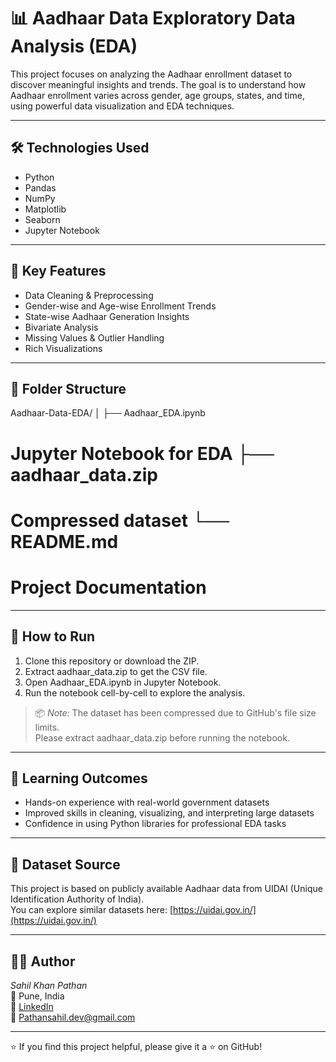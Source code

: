 # 📊 Aadhaar Data Exploratory Data Analysis (EDA)

This project focuses on analyzing the Aadhaar enrollment dataset to discover meaningful insights and trends. The goal is to understand how Aadhaar enrollment varies across gender, age groups, states, and time, using powerful data visualization and EDA techniques.

---

## 🛠 Technologies Used

- Python
- Pandas
- NumPy
- Matplotlib
- Seaborn
- Jupyter Notebook

---

## 📌 Key Features

- Data Cleaning & Preprocessing
- Gender-wise and Age-wise Enrollment Trends
- State-wise Aadhaar Generation Insights
- Bivariate Analysis
- Missing Values & Outlier Handling
- Rich Visualizations

---

## 📂 Folder Structure
Aadhaar-Data-EDA/ │ ├── Aadhaar_EDA.ipynb       
# Jupyter Notebook for EDA ├── aadhaar_data.zip    
# Compressed dataset └── README.md                
# Project Documentation
---

## 🚀 How to Run

1. Clone this repository or download the ZIP.
2. Extract aadhaar_data.zip to get the CSV file.
3. Open Aadhaar_EDA.ipynb in Jupyter Notebook.
4. Run the notebook cell-by-cell to explore the analysis.

> 📦 *Note:* The dataset has been compressed due to GitHub's file size limits.  
> Please extract aadhaar_data.zip before running the notebook.

---

## 🎯 Learning Outcomes

- Hands-on experience with real-world government datasets
- Improved skills in cleaning, visualizing, and interpreting large datasets
- Confidence in using Python libraries for professional EDA tasks

---

## 📌 Dataset Source

This project is based on publicly available Aadhaar data from UIDAI (Unique Identification Authority of India).  
You can explore similar datasets here: [https://uidai.gov.in/](https://uidai.gov.in/)

---

## 👨‍💻 Author

*Sahil Khan Pathan*  
📍 Pune, India  
🔗 [LinkedIn](https://www.linkedin.com/in/sahil-khan-pathan-69a28428a)  
📧 Pathansahil.dev@gmail.com

---

⭐ If you find this project helpful, please give it a ⭐ on GitHub!
